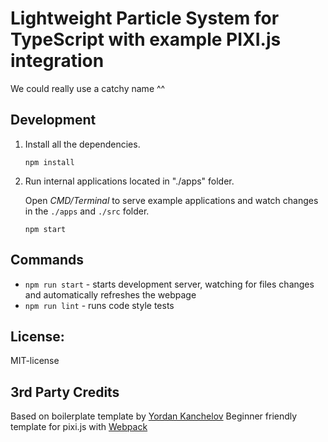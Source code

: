 # Lightweight Particle System for TypeScript with example PIXI.js integration

We could really use a catchy name ^^

## Development

1. Install all the dependencies.

    ```
    npm install
    ```

2. Run internal applications located in "./apps" folder.

    Open _CMD/Terminal_ to serve example applications and watch changes in the `./apps` and `./src` folder.

    ```
    npm start
    ```

## Commands

-   `npm run start` - starts development server, watching for files changes and automatically refreshes the webpage
-   `npm run lint` - runs code style tests

## License:

MIT-license

## 3rd Party Credits

Based on boilerplate template by [Yordan Kanchelov](https://github.com/yordan-kanchelov/pixi-typescript-boilerplate)
Beginner friendly template for pixi.js with [Webpack](https://webpack.js.org/)
